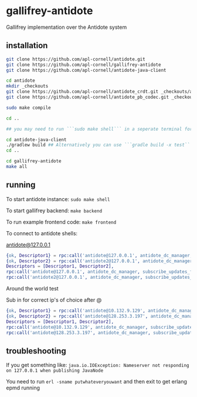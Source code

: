 # gallifrey-antidote

Gallifrey implementation over the Antidote system

## installation

```bash
git clone https://github.com/apl-cornell/antidote.git
git clone https://github.com/apl-cornell/gallifrey-antidote
git clone https://github.com/apl-cornell/antidote-java-client

cd antidote
mkdir _checkouts
git clone https://github.com/apl-cornell/antidote_crdt.git _checkouts/antidote_crdt
git clone https://github.com/apl-cornell/antidote_pb_codec.git _checkouts/antidote_pb_codec

sudo make compile

cd ..

## you may need to run ```sudo make shell``` in a seperate terminal for the next step in the antidote directory to run tests.

cd antidote-java-client
./gradlew build ## Alternatively you can use ```gradle build -x test```
cd ..

cd gallifrey-antidote
make all
```

## running

To start antidote instance: ```sudo make shell```

To start gallifrey backend: ```make backend```

To run example frontend code: ```make frontend```

To connect to antidote shells:

antidote@127.0.0.1

```erlang
{ok, Descriptor1} = rpc:call('antidote@127.0.0.1', antidote_dc_manager, get_connection_descriptor, []),
{ok, Descriptor2} = rpc:call('antidote2@127.0.0.1', antidote_dc_manager, get_connection_descriptor, []),
Descriptors = [Descriptor1, Descriptor2],
rpc:call('antidote@127.0.0.1', antidote_dc_manager, subscribe_updates_from, [Descriptors]),
rpc:call('antidote2@127.0.0.1', antidote_dc_manager, subscribe_updates_from, [Descriptors]).
```

Around the world test

Sub in for correct ip's of choice after @

```erlang
{ok, Descriptor1} = rpc:call('antidote@10.132.9.129', antidote_dc_manager, get_connection_descriptor, []),
{ok, Descriptor2} = rpc:call('antidote@128.253.3.197', antidote_dc_manager, get_connection_descriptor, []),
Descriptors = [Descriptor1, Descriptor2],
rpc:call('antidote@10.132.9.129', antidote_dc_manager, subscribe_updates_from, [Descriptors]),
rpc:call('antidote@128.253.3.197', antidote_dc_manager, subscribe_updates_from, [Descriptors]).
```

## troubleshooting

If you get something like:
```java.io.IOException: Nameserver not responding on 127.0.0.1 when publishing JavaNode```

You need to run ```erl -sname putwhateveryouwant``` and then exit to get erlang epmd running
